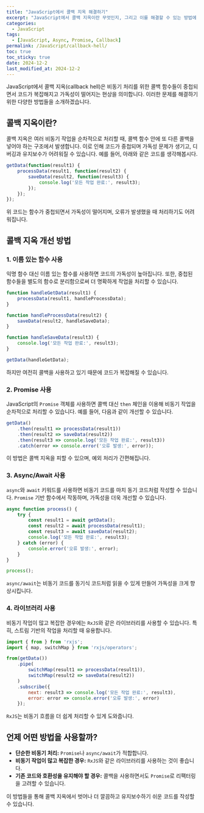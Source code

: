 ```yaml
---
title: "JavaScript에서 콜백 지옥 해결하기"
excerpt: "JavaScript에서 콜백 지옥이란 무엇인지, 그리고 이를 해결할 수 있는 방법에 대해 알아봅니다."
categories:
  - JavaScript
tags:
  - [JavaScript, Async, Promise, Callback]
permalink: /JavaScript/callback-hell/
toc: true
toc_sticky: true
date: 2024-12-2
last_modified_at: 2024-12-2
---
```


JavaScript에서 콜백 지옥(callback hell)은 비동기 처리를 위한 콜백 함수들이 중첩되면서 코드가 복잡해지고 가독성이 떨어지는 현상을 의미합니다. 이러한 문제를 해결하기 위한 다양한 방법들을 소개하겠습니다.

## 콜백 지옥이란?

콜백 지옥은 여러 비동기 작업을 순차적으로 처리할 때, 콜백 함수 안에 또 다른 콜백을 넣어야 하는 구조에서 발생합니다. 이로 인해 코드가 중첩되며 가독성 문제가 생기고, 디버깅과 유지보수가 어려워질 수 있습니다. 예를 들어, 아래와 같은 코드를 생각해봅시다.

```js
getData(function(result1) {
    processData(result1, function(result2) {
        saveData(result2, function(result3) {
            console.log('모든 작업 완료:', result3);
        });
    });
});
```

위 코드는 함수가 중첩되면서 가독성이 떨어지며, 오류가 발생했을 때 처리하기도 어려워집니다.

## 콜백 지옥 개선 방법

### 1. 이름 있는 함수 사용

익명 함수 대신 이름 있는 함수를 사용하면 코드의 가독성이 높아집니다. 또한, 중첩된 함수들을 별도의 함수로 분리함으로써 더 명확하게 작업을 처리할 수 있습니다.

```js
function handleGetData(result1) {
    processData(result1, handleProcessData);
}

function handleProcessData(result2) {
    saveData(result2, handleSaveData);
}

function handleSaveData(result3) {
    console.log('모든 작업 완료:', result3);
}

getData(handleGetData);
```

하지만 여전히 콜백을 사용하고 있기 때문에 코드가 복잡해질 수 있습니다.

### 2. Promise 사용

JavaScript의 `Promise` 객체를 사용하면 콜백 대신 `then` 체인을 이용해 비동기 작업을 순차적으로 처리할 수 있습니다. 예를 들어, 다음과 같이 개선할 수 있습니다.

```js
getData()
    .then(result1 => processData(result1))
    .then(result2 => saveData(result2))
    .then(result3 => console.log('모든 작업 완료:', result3))
    .catch(error => console.error('오류 발생:', error));
```

이 방법은 콜백 지옥을 피할 수 있으며, 예외 처리가 간편해집니다.

### 3. Async/Await 사용

`async`와 `await` 키워드를 사용하면 비동기 코드를 마치 동기 코드처럼 작성할 수 있습니다. `Promise` 기반 함수에서 작동하며, 가독성을 더욱 개선할 수 있습니다.

```js
async function process() {
    try {
        const result1 = await getData();
        const result2 = await processData(result1);
        const result3 = await saveData(result2);
        console.log('모든 작업 완료:', result3);
    } catch (error) {
        console.error('오류 발생:', error);
    }
}

process();
```

`async/await`는 비동기 코드를 동기식 코드처럼 읽을 수 있게 만들어 가독성을 크게 향상시킵니다.

### 4. 라이브러리 사용

비동기 작업이 많고 복잡한 경우에는 `RxJS`와 같은 라이브러리를 사용할 수 있습니다. 특히, 스트림 기반의 작업을 처리할 때 유용합니다.

```js
import { from } from 'rxjs';
import { map, switchMap } from 'rxjs/operators';

from(getData())
    .pipe(
        switchMap(result1 => processData(result1)),
        switchMap(result2 => saveData(result2))
    )
    .subscribe({
        next: result3 => console.log('모든 작업 완료:', result3),
        error: error => console.error('오류 발생:', error)
    });
```

`RxJS`는 비동기 흐름을 더 쉽게 처리할 수 있게 도와줍니다.

## 언제 어떤 방법을 사용할까?

- **단순한 비동기 처리:** `Promise`나 `async/await`가 적합합니다.
- **비동기 작업이 많고 복잡한 경우:** `RxJS`와 같은 라이브러리를 사용하는 것이 좋습니다.
- **기존 코드와 호환성을 유지해야 할 경우:** 콜백을 사용하면서도 `Promise`로 리팩터링을 고려할 수 있습니다.

이 방법들을 통해 콜백 지옥에서 벗어나 더 깔끔하고 유지보수하기 쉬운 코드를 작성할 수 있습니다.

